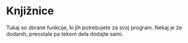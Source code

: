 # Knjižnice

Tukaj so zbrane funkcije, ki jih potrebujete za svoj program. 
Nekaj je že dodanih, preostale pa tekom dela dodajte sami. 

